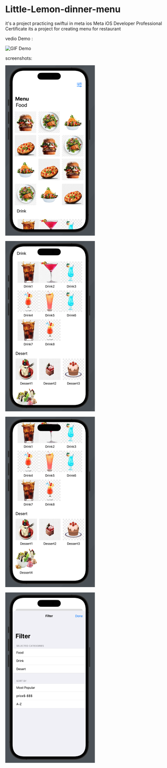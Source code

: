 # Little-Lemon-dinner-menu 
it's a project practicing swiftui in meta ios Meta iOS Developer Professional Certificate
its a project for creating menu for restaurant 


vedio Demo :

![GIF Demo](https://github.com/Ayman-Naim/Little-Lemon-dinner-menu/blob/main/screenshots/Demo.gif)




screenshots:

![](screenshots/1.png)


![](screenshots/2.png)


![](screenshots/3.png)


![](screenshots/4.png)
